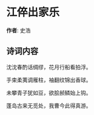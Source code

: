 # 江倅出家乐

**作者**: 史浩

## 诗词内容

沈沈春酌话绸缪，花月行船看拍浮。

手束柔荑调雁柱，袖翻纹锦出香球。

未攀青子犹如豆，欲脍赪鳞始上钩。

蓬岛古来无觅处，我曹今此得真游。

